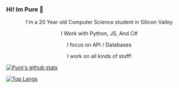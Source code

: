 ### Hi! Im Pure 👋

<p align="center">
  I'm a 20 Year old Computer Science student in Silicon Valley
<p align="center">
  I Work with Python, JS, And C#
<p align="center">
  I focus on API / Databases
<p align="center">
  I work on all kinds of stuff!

  [![Pure's github stats](https://github-readme-stats.vercel.app/api?username=PurityWasHere&theme=dark)](https://github.com/PurityWasHere/github-readme-stats&theme=dark)

  [![Top Langs](https://github-readme-stats.vercel.app/api/top-langs/?username=PurityWasHere&theme=dark)](https://github.com/anuraghazra/github-readme-stats)
